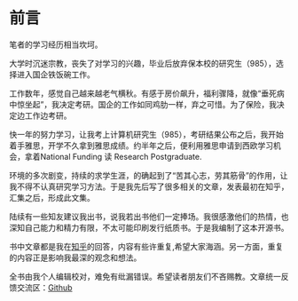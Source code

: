 # 前言

笔者的学习经历相当坎坷。

大学时沉迷宗教，丧失了对学习的兴趣，毕业后放弃保本校的研究生（985），选择进入国企铁饭碗工作。

工作数年，感觉自己越来越老气横秋。有感于房价飙升，福利骤降，就像“垂死病中惊坐起”，我决定考研。国企的工作如同鸡肋一样，弃之可惜。为了保险，我决定边工作边考研。

快一年的努力学习，让我考上计算机研究生（985），考研结果公布之后，我开始着手雅思，开学不久拿到雅思成绩。约半年之后，便利用雅思申请到西欧学习机会，拿着National Funding 读 Research Postgraduate.

环境的多次剧变，持续的求学生涯，的确起到了“苦其心志，劳其筋骨”的作用，让我不得不认真研究学习方法。于是我先后写了很多相关的文章，发表最初在知乎，汇集之后，形成此文集。

陆续有一些知友建议我出书，说我若出书他们一定捧场。我很感激他们的热情，也深知自己能力和精力有限，不太可能印刷发行纸质书。于是我编制了这本开源书。


书中文章都是我在[知乎](https://www.zhihu.com/people/pfdlw/activities)的回答，内容有些许重复,希望大家海涵。另一方面，重复的内容正是影响我最深的观念和想法。

全书由我个人编辑校对，难免有纰漏错误。希望读者朋友们不吝赐教。文章统一反馈交流区：[Github](https://github.com/Albert-W/leave-and-learn)


